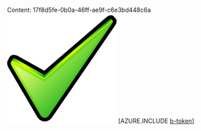 Content: 17f8d5fe-0b0a-46ff-ae9f-c6e3bd448c6a![image](0d771b9f-5e69-4ca1-8709-a94e3eb3803d.png)
[AZURE.INCLUDE [b-token](ba409ec7-133d-44ba-9ccc-0e3ae558d453.md)]
